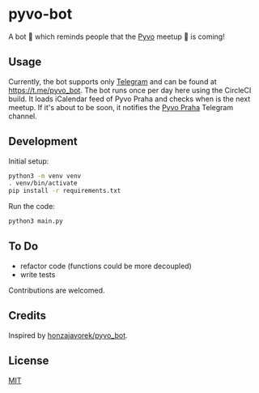 # pyvo-bot

A bot 🤖 which reminds people that the [Pyvo](https://pyvo.cz) meetup 🍻 is coming! 

## Usage

Currently, the bot supports only [Telegram](https://telegram.org/) and can be found at https://t.me/pyvo_bot. The bot runs once per day here using the CircleCI build. It loads iCalendar feed of Pyvo Praha and checks when is the next meetup. If it's about to be soon, it notifies the [Pyvo Praha](https://t.me/pyvopraha) Telegram channel.

## Development

Initial setup:
```bash
python3 -m venv venv
. venv/bin/activate
pip install -r requirements.txt
```

Run the code:
```bash
python3 main.py 
```

## To Do

* refactor code (functions could be more decoupled)
* write tests

Contributions are welcomed. 

## Credits

Inspired by [honzajavorek/pyvo_bot](https://github.com/honzajavorek/pyvo_bot).

## License

[MIT](LICENSE)
